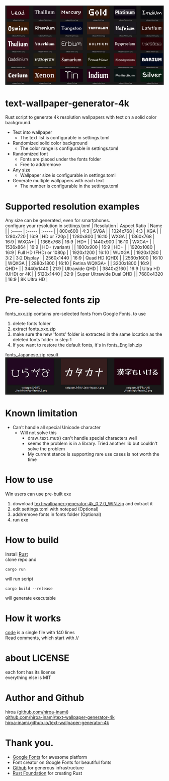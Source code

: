 ![Preview](./cargo/preview.png)

# text-wallpaper-generator-4k 
Rust script to generate 4k resolution wallpapers with text on a solid color background.
* Text into wallpaper
  * The text list is configurable in settings.toml
* Randomized solid color background
  * The color range is configurable in settings.toml
* Randomized font
  * Fonts are placed under the fonts folder
  * Free to add/remove
* Any size
  * Wallpaper size is configurable in settings.toml
* Generate multiple wallpapers with each text
  * The number is configurable in the settings.toml

# Supported resolution examples
Any size can be generated, even for smartphones.  
configure your resolution in settings.toml
| Resolution | Aspect Ratio | Name |
| :----- | :----- | :----- |
| 800x600 | 4:3 | SVGA |
| 1024x768 | 4:3 | XGA |
| 1280x720 | 16:9 | HD or 720p |
| 1280x800 | 16:10 | WXGA |
| 1360x768 | 16:9 | WXGA+ |
| 1366x768 | 16:9 | HD+ |
| 1440x900 | 16:10 | WXGA+ |
| 1536x864 | 16:9 | HD+ (variant) |
| 1600x900 | 16:9 | HD+ |
| 1920x1080 | 16:9 | Full HD (FHD) or 1080p |
| 1920x1200 | 16:10 | WUXGA |
| 1920x1280 | 3:2 | 3:2 Display |
| 2560x1440 | 16:9 | Quad HD (QHD) |
| 2560x1600 | 16:10 | WQXGA |
| 2880x1800 | 16:10 | Retina WQXGA+ |
| 3200x1800 | 16:9 | QHD+ |
| 3440x1440 | 21:9 | Ultrawide QHD |
| 3840x2160 | 16:9 | Ultra HD (UHD) or 4K |
| 5120x1440 | 32:9 | Super Ultrawide Dual QHD |
| 7680x4320 | 16:9 | 8K Ultra HD |

# Pre-selected fonts zip 
fonts_xxx.zip contains pre-selected fonts from Google Fonts. to use
1. delete fonts folder
2. extract fonts_xxx.zip
3. make sure the new 'fonts' folder is extracted in the same location as the deleted fonts folder in step 1
4. If you want to restore the default fonts, it's in fonts_English.zip

fonts_Japanese.zip result
![preview_japanese](./cargo/preview_japanese.png)



# Known limitation
- Can't handle all special Unicode character
  - Will not solve this
    - draw_text_mut() can't handle special characters well
    - seems the problem is in a library. Tried another lib but couldn't solve the problem
    - My current stance is supporting rare use cases is not worth the time  

# How to use
Win users can use pre-built exe
1. download [text-wallpaper-generator-4k_0.2.0_WIN.zip](https://github.com/hiroa-inami/text-wallpaper-generator-4k/releases/download/0.2.0/text-wallpaper-generator-4k_0.2.0_WIN.zip
) and extract it
2. edit settings.toml with notepad (Optional)
3. add/remove fonts in fonts folder (Optional)
4. run exe

# How to build
Install [Rust](https://www.rust-lang.org/tools/install)  
clone repo and 
```
cargo run
```
will run script 

```
cargo build --release
```
will generate executable 
# How it works
[code](https://github.com/hiroa-inami/text-wallpaper-generator-4k/blob/main/cargo/src/main.rs) is a single file with 140 lines  
Read comments, which start with //

# about LICENSE
each font has its license  
everything else is MIT  

# Author and Github
hiroa ([github.com/hiroa-inami](https://github.com/hiroa-inami/))  
[github.com/hiroa-inami/text-wallpaper-generator-4k](https://github.com/hiroa-inami/text-wallpaper-generator-4k)  
[hiroa-inami.github.io/text-wallpaper-generator-4k](https://hiroa-inami.github.io/text-wallpaper-generator-4k/)

# Thank you.
- [Google Fonts](https://fonts.google.com/) for awesome platform
- Font creator on Google Fonts for beautiful fonts
- [Github](https://github.com/) for generous infrastructure
- [Rust Foundation](https://foundation.rust-lang.org/) for creating Rust

